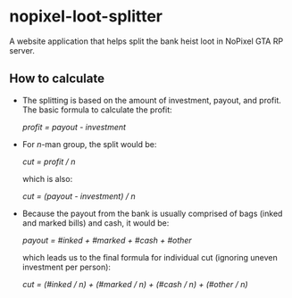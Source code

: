 # nopixel-loot-splitter

A website application that helps split the bank heist loot in NoPixel GTA RP server.

## How to calculate

- The splitting is based on the amount of investment, payout, and profit. The basic formula to calculate the profit:

  _profit = payout - investment_

- For _n_-man group, the split would be:<br />

  _cut = profit / n_<br />

  which is also:<br />

  _cut = (payout - investment) / n_

- Because the payout from the bank is usually comprised of bags (inked and marked bills) and cash, it would be:<br />

  _payout = #inked + #marked + #cash + #other_<br />

  which leads us to the final formula for individual cut (ignoring uneven investment per person):

  _cut = (#inked / n) + (#marked / n) + (#cash / n) + (#other / n)_
